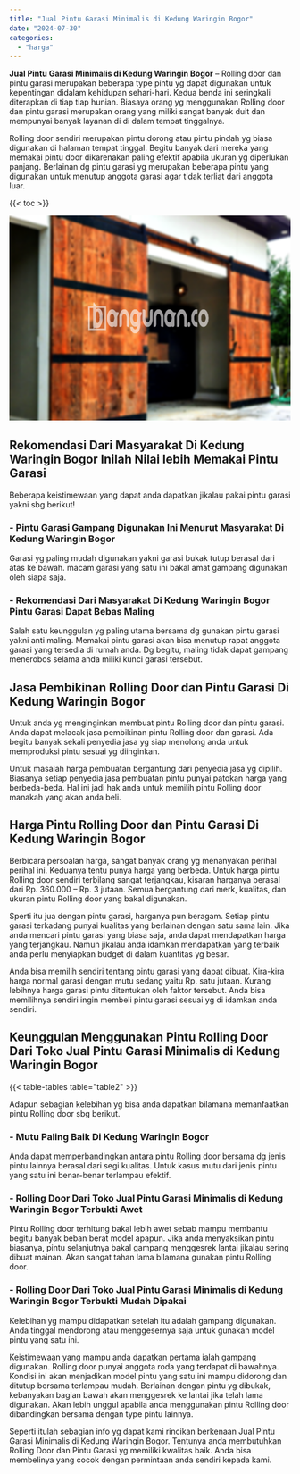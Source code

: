 ```yaml
---
title: "Jual Pintu Garasi Minimalis di Kedung Waringin Bogor"
date: "2024-07-30"
categories: 
  - "harga"
---
```


**Jual Pintu Garasi Minimalis di Kedung Waringin Bogor** – Rolling door dan pintu garasi merupakan beberapa type pintu yg dapat digunakan untuk kepentingan didalam kehidupan sehari-hari. Kedua benda ini seringkali diterapkan di tiap tiap hunian. Biasaya orang yg menggunakan Rolling door dan pintu garasi merupakan orang yang miliki sangat banyak duit dan mempunyai banyak layanan di di dalam tempat tinggalnya.

Rolling door sendiri merupakan pintu dorong atau pintu pindah yg biasa digunakan di halaman tempat tinggal. Begitu banyak dari mereka yang memakai pintu door dikarenakan paling efektif apabila ukuran yg diperlukan panjang. Berlainan dg pintu garasi yg merupakan beberapa pintu yang digunakan untuk menutup anggota garasi agar tidak terliat dari anggota luar.

{{< toc >}}

![Jual Pintu Garasi Minimalis di Kedung Waringin Bogor](/images/pintu-garasi-10.png)

## Rekomendasi Dari Masyarakat Di Kedung Waringin Bogor Inilah Nilai lebih Memakai Pintu Garasi

Beberapa keistimewaan yang dapat anda dapatkan jikalau pakai pintu garasi yakni sbg berikut!

### \- Pintu Garasi Gampang Digunakan Ini Menurut Masyarakat Di Kedung Waringin Bogor

Garasi yg paling mudah digunakan yakni garasi bukak tutup berasal dari atas ke bawah. macam garasi yang satu ini bakal amat gampang digunakan oleh siapa saja.

### \- Rekomendasi Dari Masyarakat Di Kedung Waringin Bogor Pintu Garasi Dapat Bebas Maling

Salah satu keunggulan yg paling utama bersama dg gunakan pintu garasi yakni anti maling. Memakai pintu garasi akan bisa menutup rapat anggota garasi yang tersedia di rumah anda. Dg begitu, maling tidak dapat gampang menerobos selama anda miliki kunci garasi tersebut.

## Jasa Pembikinan Rolling Door dan Pintu Garasi Di Kedung Waringin Bogor

Untuk anda yg menginginkan membuat pintu Rolling door dan pintu garasi. Anda dapat melacak jasa pembikinan pintu Rolling door dan garasi. Ada begitu banyak sekali penyedia jasa yg siap menolong anda untuk memproduksi pintu sesuai yg diinginkan.

Untuk masalah harga pembuatan bergantung dari penyedia jasa yg dipilih. Biasanya setiap penyedia jasa pembuatan pintu punyai patokan harga yang berbeda-beda. Hal ini jadi hak anda untuk memilih pintu Rolling door manakah yang akan anda beli.

## Harga Pintu Rolling Door dan Pintu Garasi Di Kedung Waringin Bogor

Berbicara persoalan harga, sangat banyak orang yg menanyakan perihal perihal ini. Keduanya tentu punya harga yang berbeda. Untuk harga pintu Rolling door sendiri terbilang sangat terjangkau, kisaran harganya berasal dari Rp. 360.000 – Rp. 3 jutaan. Semua bergantung dari merk, kualitas, dan ukuran pintu Rolling door yang bakal digunakan.

Sperti itu jua dengan pintu garasi, harganya pun beragam. Setiap pintu garasi terkadang punyai kualitas yang berlainan dengan satu sama lain. Jika anda mencari pintu garasi yang biasa saja, anda dapat mendapatkan harga yang terjangkau. Namun jikalau anda idamkan mendapatkan yang terbaik anda perlu menyiapkan budget di dalam kuantitas yg besar.

Anda bisa memilih sendiri tentang pintu garasi yang dapat dibuat. Kira-kira harga normal garasi dengan mutu sedang yaitu Rp. satu jutaan. Kurang lebihnya harga garasi pintu ditentukan oleh faktor tersebut. Anda bisa memilihnya sendiri ingin membeli pintu garasi sesuai yg di idamkan anda sendiri.

## Keunggulan Menggunakan Pintu Rolling Door Dari Toko Jual Pintu Garasi Minimalis di Kedung Waringin Bogor

{{< table-tables table="table2" >}}

Adapun sebagian kelebihan yg bisa anda dapatkan bilamana memanfaatkan pintu Rolling door sbg berikut.

### \- Mutu Paling Baik Di Kedung Waringin Bogor

Anda dapat memperbandingkan antara pintu Rolling door bersama dg jenis pintu lainnya berasal dari segi kualitas. Untuk kasus mutu dari jenis pintu yang satu ini benar-benar terlampau efektif.

### \- Rolling Door Dari Toko Jual Pintu Garasi Minimalis di Kedung Waringin Bogor Terbukti Awet

Pintu Rolling door terhitung bakal lebih awet sebab mampu membantu begitu banyak beban berat model apapun. Jika anda menyaksikan pintu biasanya, pintu selanjutnya bakal gampang menggesrek lantai jikalau sering dibuat mainan. Akan sangat tahan lama bilamana gunakan pintu Rolling door.

### \- Rolling Door Dari Toko Jual Pintu Garasi Minimalis di Kedung Waringin Bogor Terbukti Mudah Dipakai

Kelebihan yg mampu didapatkan setelah itu adalah gampang digunakan. Anda tinggal mendorong atau menggesernya saja untuk gunakan model pintu yang satu ini.

Keistimewaan yang mampu anda dapatkan pertama ialah gampang digunakan. Rolling door punyai anggota roda yang terdapat di bawahnya. Kondisi ini akan menjadikan model pintu yang satu ini mampu didorong dan ditutup bersama terlampau mudah. Berlainan dengan pintu yg dibukak, kebanyakan bagian bawah akan menggesrek ke lantai jika telah lama digunakan. Akan lebih unggul apabila anda menggunakan pintu Rolling door dibandingkan bersama dengan type pintu lainnya.

Seperti itulah sebagian info yg dapat kami rincikan berkenaan Jual Pintu Garasi Minimalis di Kedung Waringin Bogor. Tentunya anda membutuhkan Rolling Door dan Pintu Garasi yg memiliki kwalitas baik. Anda bisa membelinya yang cocok dengan permintaan anda sendiri kepada kami.
